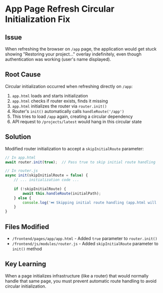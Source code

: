 # App Page Refresh Circular Initialization Fix

## Issue
When refreshing the browser on `/app` page, the application would get stuck showing "Restoring your project..." overlay indefinitely, even though authentication was working (user's name displayed).

## Root Cause
Circular initialization occurred when refreshing directly on `/app`:

1. `app.html` loads and starts initialization
2. `app.html` checks if router exists, finds it missing
3. `app.html` initializes the router via `router.init()`
4. Router's `init()` automatically calls `handleRoute('/app')`
5. This tries to load `/app` again, creating a circular dependency
6. API request to `/projects/latest` would hang in this circular state

## Solution
Modified router initialization to accept a `skipInitialRoute` parameter:

```javascript
// In app.html
await router.init(true);  // Pass true to skip initial route handling

// In router.js
async init(skipInitialRoute = false) {
    // ... initialization code ...
    
    if (!skipInitialRoute) {
        await this.handleRoute(initialPath);
    } else {
        console.log('⏭️ Skipping initial route handling (app.html will handle it)');
    }
}
```

## Files Modified
- `/frontend/pages/app/app.html` - Added `true` parameter to `router.init()`
- `/frontend/js/modules/router.js` - Added `skipInitialRoute` parameter to `init()` method

## Key Learning
When a page initializes infrastructure (like a router) that would normally handle that same page, you must prevent automatic route handling to avoid circular initialization.